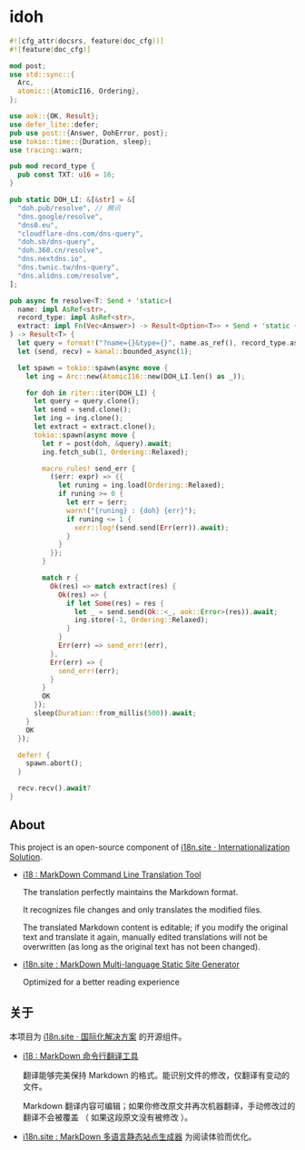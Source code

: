 # idoh

```rust
#![cfg_attr(docsrs, feature(doc_cfg))]
#![feature(doc_cfg)]

mod post;
use std::sync::{
  Arc,
  atomic::{AtomicI16, Ordering},
};

use aok::{OK, Result};
use defer_lite::defer;
pub use post::{Answer, DohError, post};
use tokio::time::{Duration, sleep};
use tracing::warn;

pub mod record_type {
  pub const TXT: u16 = 16;
}

pub static DOH_LI: &[&str] = &[
  "doh.pub/resolve", // 腾讯
  "dns.google/resolve",
  "dns0.eu",
  "cloudflare-dns.com/dns-query",
  "doh.sb/dns-query",
  "doh.360.cn/resolve",
  "dns.nextdns.io",
  "dns.twnic.tw/dns-query",
  "dns.alidns.com/resolve",
];

pub async fn resolve<T: Send + 'static>(
  name: impl AsRef<str>,
  record_type: impl AsRef<str>,
  extract: impl Fn(Vec<Answer>) -> Result<Option<T>> + Send + 'static + Clone,
) -> Result<T> {
  let query = format!("?name={}&type={}", name.as_ref(), record_type.as_ref());
  let (send, recv) = kanal::bounded_async(1);

  let spawn = tokio::spawn(async move {
    let ing = Arc::new(AtomicI16::new(DOH_LI.len() as _));

    for doh in riter::iter(DOH_LI) {
      let query = query.clone();
      let send = send.clone();
      let ing = ing.clone();
      let extract = extract.clone();
      tokio::spawn(async move {
        let r = post(doh, &query).await;
        ing.fetch_sub(1, Ordering::Relaxed);

        macro_rules! send_err {
          ($err: expr) => {{
            let runing = ing.load(Ordering::Relaxed);
            if runing >= 0 {
              let err = $err;
              warn!("{runing} : {doh} {err}");
              if runing <= 1 {
                xerr::log!(send.send(Err(err)).await);
              }
            }
          }};
        }

        match r {
          Ok(res) => match extract(res) {
            Ok(res) => {
              if let Some(res) = res {
                let _ = send.send(Ok::<_, aok::Error>(res)).await;
                ing.store(-1, Ordering::Relaxed);
              }
            }
            Err(err) => send_err!(err),
          },
          Err(err) => {
            send_err!(err);
          }
        }
        OK
      });
      sleep(Duration::from_millis(500)).await;
    }
    OK
  });

  defer! {
    spawn.abort();
  }

  recv.recv().await?
}
```

## About

This project is an open-source component of [i18n.site ⋅ Internationalization Solution](https://i18n.site).

* [i18 : MarkDown Command Line Translation Tool](https://i18n.site/i18)

  The translation perfectly maintains the Markdown format.

  It recognizes file changes and only translates the modified files.

  The translated Markdown content is editable; if you modify the original text and translate it again, manually edited translations will not be overwritten (as long as the original text has not been changed).

* [i18n.site : MarkDown Multi-language Static Site Generator](https://i18n.site/i18n.site)

  Optimized for a better reading experience

## 关于

本项目为 [i18n.site ⋅ 国际化解决方案](https://i18n.site) 的开源组件。

* [i18 : MarkDown 命令行翻译工具](https://i18n.site/i18)

  翻译能够完美保持 Markdown 的格式。能识别文件的修改，仅翻译有变动的文件。

  Markdown 翻译内容可编辑；如果你修改原文并再次机器翻译，手动修改过的翻译不会被覆盖 （ 如果这段原文没有被修改 ）。

* [i18n.site : MarkDown 多语言静态站点生成器](https://i18n.site/i18n.site) 为阅读体验而优化。
